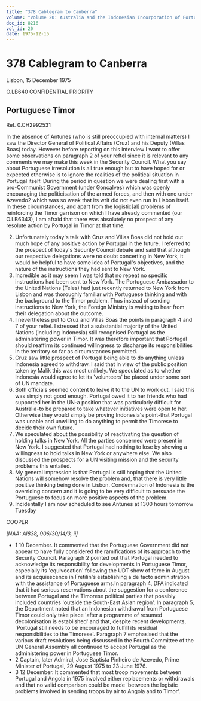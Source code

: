 ```yaml
---
title: "378 Cablegram to Canberra"
volume: "Volume 20: Australia and the Indonesian Incorporation of Portuguese Timor, 1974-1976"
doc_id: 8216
vol_id: 20
date: 1975-12-15
---
```


# 378 Cablegram to Canberra

Lisbon, 15 December 1975

O.LB640 CONFIDENTIAL PRIORITY

## Portuguese Timor

Ref. 0.CH2992531

In the absence of Antunes (who is still preoccupied with internal matters) I saw the Director­ General of Political Affairs (Cruz) and his Deputy (Villas Boas) today. However before reporting on this interview I want to offer some observations on paragraph 2 of your reftel since it is relevant to any comments we may make this week in the Security Council. What you say about Portuguese irresolution is all true enough but to have hoped for or expected otherwise is to ignore the realities of the political situation in Portugal itself. During the period in question we were dealing first with a pro-Communist Government (under Goncalves) which was openly encouraging the politicisation of the armed forces, and then with one under Azevedo2 which was so weak that its writ did not even run in Lisbon itself. In these circumstances, and apart from the logistic[al] problems of reinforcing the Timor garrison on which I have already commented (our O.LB6343), I am afraid that there was absolutely no prospect of any resolute action by Portugal in Timor at that time.

  2. Unfortunately today's talk with Cruz and Villas Boas did not hold out much hope of any positive action by Portugal in the future. I referred to the prospect of today's Security Council debate and said that although our respective delegations were no doubt concerting in New York, it would be helpful to have some idea of Portugal's objectives, and the nature of the instructions they had sent to New York.
  3. Incredible as it may seem I was told that no repeat no specific instructions had been sent to New York. The Portuguese Ambassador to the United Nations (Teles) had just recently returned to New York from Lisbon and was thoroughly familiar with Portuguese thinking and with the background to the Timor problem. Thus instead of sending instructions to New York, the Foreign Ministry is waiting to hear from their delegation about the outcome. 
  4. I nevertheless put to Cruz and Villas Boas the points in paragraph 4 and 7 of your reftel. I stressed that a substantial majority of the United Nations (including Indonesia) still recognised Portugal as the administering power in Timor. It was therefore important that Portugal should reaffirm its continued willingness to discharge its responsibilities in the territory so far as circumstances permitted.
  5. Cruz saw little prospect of Portugal being able to do anything unless Indonesia agreed to withdraw. I said that in view of the public position taken by Malik this was most unlikely. We speculated as to whether Indonesia would agree to let its 'volunteers' be placed under some sort of UN mandate.
  6. Both officials seemed content to leave it to the UN to work out. I said this was simply not good enough. Portugal owed it to her friends who had supported her in the UN-a position that was particularly difficult for Australia-to be prepared to take whatever initiatives were open to her. Otherwise they would simply be proving Indonesia's point-that Portugal was unable and unwilling to do anything to permit the Timorese to decide their own future.
  7. We speculated about the possibility of reactivating the question of holding talks in New York. All the parties concerned were present in New York. I suggested that Portugal had nothing to lose by showing a willingness to hold talks in New York or anywhere else. We also discussed the prospects for a UN visiting mission and the security problems this entailed.
  8. My general impression is that Portugal is still hoping that the United Nations will somehow resolve the problem and, that there is very little positive thinking being done in Lisbon. Condemnation of Indonesia is the overriding concern and it is going to be very difficult to persuade the Portuguese to focus on more positive aspects of the problem.
  9. Incidentally I am now scheduled to see Antunes at 1300 hours tomorrow Tuesday



COOPER

_[NAA: Al838, 906/30/14/3, ii]_

  * 1 10 December. It commented that the Portuguese Government did not appear to have fully considered the ramifications of its approach to the Security Council. Paragraph 2 pointed out that Portugal needed to acknowledge its responsibility for developments in Portuguese Timor, especially its 'equivocation' following the UDT show of force in August and its acquiescence in Fretilin's establishing a de facto administration with the assistance of Portuguese arms.In paragraph 4, DFA indicated that it had serious reservations about the suggestion for a conference between Portugal and the Timorese political parties that possibly included countries 'outside the South-East Asian region'. In paragraph 5, the Department noted that an Indonesian withdrawal from Portuguese Timor could only take place 'after a programme of resumed decolonisation is established' and that, despite recent developments, 'Portugal still needs to be encouraged to fulfill its residual responsibilities to the Timorese'. Paragraph 7 emphasised that the various draft resolutions being discussed in the Fourth Committee of the UN General Assembly all continued to accept Portugal as the administering power in Portuguese Timor.
  * 2 Captain, later Admiral, Jose Baptista Pinheiro de Azevedo, Prime Minister of Portugal, 29 August 1975 to 23 June 1976.
  * 3 12 December. It commented that most troop movements between Portugal and Angola in 1975 involved either replacements or withdrawals and that no valid comparison could be made 'between the logistic problems involved in sending troops by air to Angola and to Timor'.


